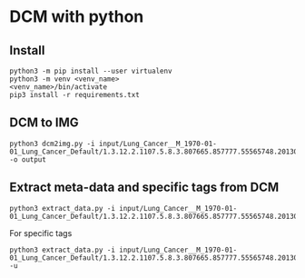 # DCM with python

## Install
```
python3 -m pip install --user virtualenv
python3 -m venv <venv_name>
<venv_name>/bin/activate
pip3 install -r requirements.txt
```

## DCM to IMG
```shell
python3 dcm2img.py -i input/Lung_Cancer__M_1970-01-01_Lung_Cancer_Default/1.3.12.2.1107.5.8.3.807665.857777.55565748.2013031511383306/1.3.12.2.1107.5.1.4.60171.30000013031907425126200000204 -o output
```

## Extract meta-data and specific tags from DCM
```shell
python3 extract_data.py -i input/Lung_Cancer__M_1970-01-01_Lung_Cancer_Default/1.3.12.2.1107.5.8.3.807665.857777.55565748.2013031511383306/1.3.12.2.1107.5.1.4.60171.30000013031907425126200000204
```

For specific tags
```shell
python3 extract_data.py -i input/Lung_Cancer__M_1970-01-01_Lung_Cancer_Default/1.3.12.2.1107.5.8.3.807665.857777.55565748.2013031511383306/1.3.12.2.1107.5.1.4.60171.30000013031907425126200000204 -u
```

